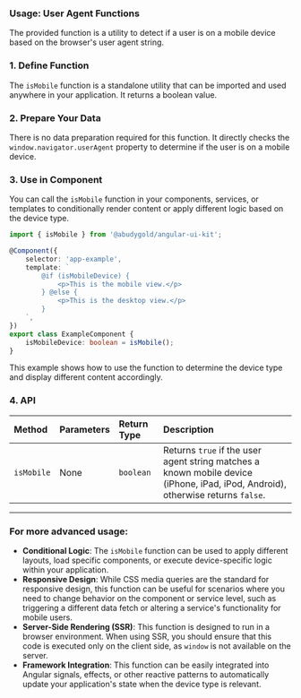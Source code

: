 ### Usage: User Agent Functions

The provided function is a utility to detect if a user is on a mobile device based on the browser's user agent string.

### 1\. Define Function

The `isMobile` function is a standalone utility that can be imported and used anywhere in your application. It returns a boolean value.

### 2\. Prepare Your Data

There is no data preparation required for this function. It directly checks the `window.navigator.userAgent` property to determine if the user is on a mobile device.

### 3\. Use in Component

You can call the `isMobile` function in your components, services, or templates to conditionally render content or apply different logic based on the device type.

```typescript
import { isMobile } from '@abudygold/angular-ui-kit';

@Component({
	selector: 'app-example',
	template: `
		@if (isMobileDevice) {
			<p>This is the mobile view.</p>
		} @else {
			<p>This is the desktop view.</p>
		}
	`,
})
export class ExampleComponent {
	isMobileDevice: boolean = isMobile();
}
```

This example shows how to use the function to determine the device type and display different content accordingly.

### 4\. API

| Method     | Parameters | Return Type | Description                                                                                                                     |
| :--------- | :--------- | :---------- | :------------------------------------------------------------------------------------------------------------------------------ |
| `isMobile` | None       | `boolean`   | Returns `true` if the user agent string matches a known mobile device (iPhone, iPad, iPod, Android), otherwise returns `false`. |

---

### For more advanced usage:

- **Conditional Logic**: The `isMobile` function can be used to apply different layouts, load specific components, or execute device-specific logic within your application.
- **Responsive Design**: While CSS media queries are the standard for responsive design, this function can be useful for scenarios where you need to change behavior on the component or service level, such as triggering a different data fetch or altering a service's functionality for mobile users.
- **Server-Side Rendering (SSR)**: This function is designed to run in a browser environment. When using SSR, you should ensure that this code is executed only on the client side, as `window` is not available on the server.
- **Framework Integration**: This function can be easily integrated into Angular signals, effects, or other reactive patterns to automatically update your application's state when the device type is relevant.
